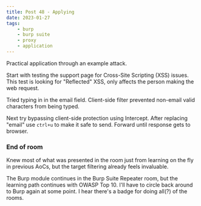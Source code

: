 ```yaml
---
title: Post 48 - Applying
date: 2023-01-27
tags:
    - burp
    - burp suite
    - proxy
    - application
---
```

Practical application through an example attack.

Start with testing the support page for Cross-Site Scripting (XSS) issues. This test is looking for "Reflected" XSS, only affects the person making the web request.

Tried typing in <code><script>alert("Succ3ssful XSS")</script></code> in the email field. Client-side filter prevented non-email valid characters from being typed. 

Next try bypassing client-side protection using Intercept. After replacing "email" use <code>ctrl+u</code> to make it safe to send. Forward until response gets to browser.

### End of room
Knew most of what was presented in the room just from learning on the fly in previous AoCs, but the target filtering already feels invaluable. 

The Burp module continues in the Burp Suite Repeater room, but the learning path continues with OWASP Top 10. I'll have to circle back around to Burp again at some point. I hear there's a badge for doing all(?) of the rooms.
